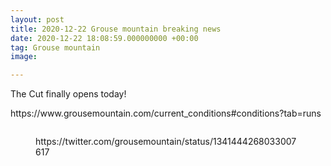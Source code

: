 ```yaml
---
layout: post
title: 2020-12-22 Grouse mountain breaking news
date: 2020-12-22 18:08:59.000000000 +00:00
tag: Grouse mountain
image:

---
```

<!-- wp:paragraph -->
<p>The Cut finally opens today!</p>
<!-- /wp:paragraph -->

<!-- wp:paragraph -->
<p>https://www.grousemountain.com/current_conditions#conditions?tab=runs</p>
<!-- /wp:paragraph -->

<!-- wp:image {"id":132,"sizeSlug":"large","linkDestination":"none"} -->
<figure class="wp-block-image size-large"><img src="https://vancouversnowboarding.files.wordpress.com/2020/12/image-1.png?w=1024" alt="" class="wp-image-132" /></figure>
<!-- /wp:image -->

<!-- wp:embed {"url":"https://twitter.com/grousemountain/status/1341444268033007617","type":"rich","providerNameSlug":"twitter","responsive":true,"className":""} -->
<figure class="wp-block-embed is-type-rich is-provider-twitter wp-block-embed-twitter"><div class="wp-block-embed__wrapper">
https://twitter.com/grousemountain/status/1341444268033007617
</div></figure>
<!-- /wp:embed -->

